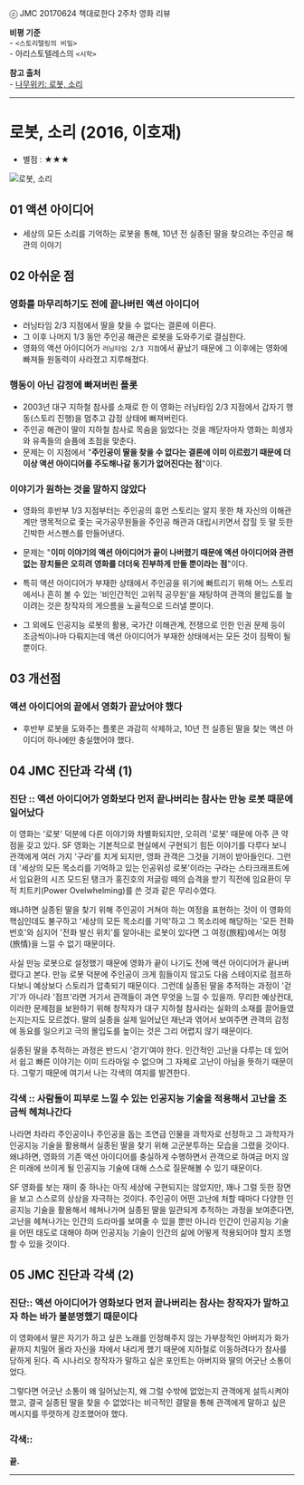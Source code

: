 ⓒ JMC 20170624 책대로한다 2주차 영화 리뷰

**비평 기준**  
\- `<스토리텔링의 비밀>`  
\- 아리스토텔레스의 `<시학>`

**참고 출처**  
\- [나무위키: 로봇, 소리](https://namu.wiki/w/%EB%A1%9C%EB%B4%87%2C%20%EC%86%8C%EB%A6%AC)

---

# 로봇, 소리 (2016, 이호재)

+ 별점 : ★★★

![로봇, 소리](https://image-proxy.namuwikiusercontent.com/r/http%3A%2F%2Fimg.movist.com%2F%3Fimg%3D%2Fx00%2F04%2F71%2F62_p1.jpg)


## 01 액션 아이디어

+ 세상의 모든 소리를 기억하는 로봇을 통해, 10년 전 실종된 딸을 찾으려는 주인공 해관의 이야기

## 02 아쉬운 점

### 영화를 마무리하기도 전에 끝나버린 액션 아이디어

+ 러닝타임 2/3 지점에서 딸을 찾을 수 없다는 결론에 이른다.
+ 그 이후 나머지 1/3 동안 주인공 해관은 로봇을 도와주기로 결심한다.
+ 영화의 액션 아이디어가 `러닝타임 2/3 지점`에서 끝났기 때문에 그 이후에는 영화에 빠져들 원동력이 사라졌고 지루해졌다.

### 행동이 아닌 감정에 빠져버린 플롯

+  2003년 대구 지하철 참사를 소재로 한 이 영화는 러닝타임 2/3 지점에서 갑자기 행동(스토리 진행)을 멈추고 감정 상태에 빠져버린다.
+ 주인공 해관이 딸이 지하철 참사로 목숨을 잃었다는 것을 깨닫자마자 영화는 희생자와 유족들의 슬픔에 초점을 맞춘다.
+ 문제는 이 지점에서 "**주인공이 딸을 찾을 수 없다는 결론에 이미 이르렀기 때문에 더 이상 액션 아이디어를 주도해나갈 동기가 없어진다는 점**"이다.

### 이야기가 원하는 것을 말하지 않았다

+ 영화의 후반부 1/3 지점부터는 주인공의 휴먼 스토리는 알지 못한 채 자신의 이해관계만 맹목적으로 좇는 국가공무원들을 주인공 해관과 대립시키면서 잡힐 듯 말 듯한 긴박한 서스펜스를 만들어낸다.

+ 문제는 "**이미 이야기의 액션 아이디어가 끝이 나버렸기 때문에 액션 아이디어와 관련 없는 장치들은 오히려 영화를 더더욱 진부하게 만들 뿐이라는 점**"이다.

+ 특히 액션 아이디어가 부재한 상태에서 주인공을 위기에 빠트리기 위해 어느 스토리에서나 흔히 볼 수 있는 '비인간적인 고위직 공무원'을 재탕하여 관객의 몰입도를 높이려는 것은 창작자의 게으름을 노골적으로 드러낼 뿐이다.

+ 그 외에도 인공지능 로봇의 활용, 국가간 이해관계, 전쟁으로 인한 인권 문제 등이 조금씩이나마 다뤄지는데 액션 아이디어가 부재한 상태에서는 모든 것이 짐짝이 될 뿐이다.

## 03 개선점

### 액션 아이디어의 끝에서 영화가 끝났어야 했다

+ 후반부 로봇을 도와주는 플롯은 과감히 삭제하고, 10년 전 실종된 딸을 찾는 액션 아이디어 하나에만 충실했어야 했다.

## 04 JMC 진단과 각색 (1)

### 진단 :: 액션 아이디어가 영화보다 먼저 끝나버리는 참사는 만능 로봇 때문에 일어났다

이 영화는 '로봇' 덕분에 다른 이야기와 차별화되지만, 오히려 '로봇' 때문에 아주 큰 약점을 갖고 있다.
SF 영화는 기본적으로 현실에서 구현되기 힘든 이야기를 다루다 보니 관객에게 여러 가지 '구라'를 치게 되지만, 영화 관객은 그것을 기꺼이 받아들인다.
그런데 '세상의 모든 목소리를 기억하고 있는 인공위성 로봇'이라는 구라는 스타크래프트에서 임요환의 시즈 모드된 탱크가 홍진호의 저글링 떼의 습격을 받기 직전에 임요환이 무적 치트키(Power Ovelwhelming)를 쓴 것과 같은 무리수였다.

왜냐하면 실종된 딸을 찾기 위해 주인공이 거쳐야 하는 여정을 표현하는 것이 이 영화의 핵심인데도 불구하고 '세상의 모든 목소리를 기억'하고 그 목소리에 해당하는 '모든 전화번호'와 심지어 '전화 발신 위치'를 알아내는 로봇이 있다면 그 여정(旅程)에서는 여정(旅情)을 느낄 수 없기 때문이다.

사실 만능 로봇으로 설정했기 때문에 영화가 끝이 나기도 전에 액션 아이디어가 끝나버렸다고 본다.
만능 로봇 덕분에 주인공이 크게 힘들이지 않고도 다음 스테이지로 점프하다보니 예상보다 스토리가 압축되기 때문이다.
그런데 실종된 딸을 추적하는 과정이 '걷기'가 아니라 '점프'라면 거기서 관객들이 과연 무엇을 느낄 수 있을까.
무리한 예상컨대, 이러한 문제점을 보완하기 위해 창작자가 대구 지하철 참사라는 실화의 소재를 끌어들였는지는지도 모르겠다.
딸의 실종을 실제 일어났던 재난과 엮어서 보여주면 관객의 감정에 동요를 일으키고 극의 몰입도를 높이는 것은 그리 어렵지 않기 때문이다.

실종된 딸을 추적하는 과정은 반드시 '걷기'여야 한다.
인간적인 고난을 다루는 데 있어서 쉽고 빠른 이야기는 이미 드라마일 수 없으며 그 자체로 고난이 아님을 뜻하기 때문이다.
그렇기 때문에 여기서 나는 각색의 여지를 발견한다.

### 각색 :: 사람들이 피부로 느낄 수 있는 인공지능 기술을 적용해서 고난을 조금씩 헤쳐나간다

나라면 차라리 주인공이나 주인공을 돕는 조연급 인물을 과학자로 선정하고 그 과학자가 인공지능 기술을 활용해서 실종된 딸을 찾기 위해 고군분투하는 모습을 그렸을 것이다.
왜냐하면, 영화의 기존 액션 아이디어를 충실하게 수행하면서 관객으로 하여금 머지 않은 미래에 쓰이게 될 인공지능 기술에 대해 스스로 질문해볼 수 있기 때문이다.

SF 영화를 보는 재미 중 하나는 아직 세상에 구현되지는 않았지만, 꽤나 그럴 듯한 장면을 보고 스스로의 상상을 자극하는 것이다.
주인공이 어떤 고난에 처할 때마다 다양한 인공지능 기술을 활용해서 헤쳐나가며 실종된 딸을 일관되게 추적하는 과정을 보여준다면, 고난을 헤쳐나가는 인간의 드라마를 보여줄 수 있을 뿐만 아니라 인간이 인공지능 기술을 어떤 태도로 대해야 하며 인공지능 기술이 인간의 삶에 어떻게 적용되어야 할지 조명할 수 있을 것이다.

## 05 JMC 진단과 각색 (2)

### 진단:: 액션 아이디어가 영화보다 먼저 끝나버리는 참사는 창작자가 말하고자 하는 바가 불분명했기 때문이다

이 영화에서 딸은 자기가 하고 싶은 노래를 인정해주지 않는 가부장적인 아버지가 화가 끝까지 치밀어 올라 자신을 차에서 내리게 했기 때문에 지하철로 이동하려다가 참사를 당하게 된다.
즉 시나리오 창작자가 말하고 싶은 포인트는 아버지와 딸의 어긋난 소통이었다.

그렇다면 어긋난 소통이 왜 일어났는지, 왜 그럴 수밖에 없었는지 관객에게 설득시켜야 했고, 결국 실종된 딸을 찾을 수 없었다는 비극적인 결말을 통해 관객에게 말하고 싶은 메시지를 뚜렷하게 강조했어야 했다.

### 각색:: 

**끝.**

---
